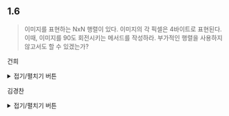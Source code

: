 ## 1.6

> 이미지를 표현하는 NxN 행렬이 있다. 이미지의 각 픽셀은 4바이트로 표현된다.
> 이때, 이미지를 90도 회전시키는 메서드를 작성하라. 
> 부가적인 행렬을 사용하지 않고서도 할 수 있겠는가?

건희
<details>
<summary>접기/펼치기 버튼</summary>


``` c
  
#include <stdio.h>

#define MAX 10

int arr[MAX][MAX] = {0, };

// 출력 함수
void print()
{
	printf("======print matrix======\n");
	for (int i = 0; i < MAX; i++)
	{
		for (int j = 0; j < MAX; j++)
			printf("%3d ", arr[i][j]);
		printf("\n");
	}
	printf("======  END  ======\n");
}
// 회전 함수
void rotate()
{
	for (int i = 0; i < MAX / 2; i++)
	{
		for (int j = i; j < MAX - 1 - i; j++)
		{
			int temp = arr[i][j];
			arr[i][j] = arr[MAX - 1 - j][i];
			arr[MAX - 1 - j][i] = arr[MAX - 1 - i][MAX - 1 - j];
			arr[MAX - 1 - i][MAX - 1 - j] = arr[j][MAX - 1 - i];
			arr[j][MAX - 1 - i] = temp;
		}
	}
}

int main()
{
	int n = 1;

	for (int i = 0; i < MAX; i++)
		for (int j = 0; j < MAX; j++)
			arr[i][j] = n++;

	print();
	rotate();
	print();
}


```


</details>
	
	
	
김경찬
<details>
<summary>접기/펼치기 버튼</summary>  

### 개념:
1. 임시로 상우 값을 저장해둔다.
2. 상우에 상좌 값을 대입한다.
3. 상좌에 하좌 값을 대입한다.
4. 하좌에 하우 값을 대입한다.
5. 하우에 1번에서 저장한 값을 대입한다.

열은 N-1 까지 반복하고  
행은 N/2 까지 반복한다.
 
``` javascript
const problem = [
  ["1", "2", "3", "4", "5"],
  ["1", "2", "3", "4", "5"],
  ["1", "2", "3", "4", "5"],
  ["1", "2", "3", "4", "5"],
  ["1", "2", "3", "4", "5"],
];
const rotate = (image) => {
  const nNum = image.length - 1;
  let temp = "";
  image.some((row, rowIdx) => {
    if (rowIdx >= 2) return true;
    row.some((col, colIdx) => {
      if (colIdx >= rowIdx) {
        if (colIdx > nNum - rowIdx - 1) return true;
        temp = image[colIdx][nNum - rowIdx];
        image[colIdx][nNum - rowIdx] = image[rowIdx][colIdx]; // 1
        image[rowIdx][colIdx] = image[nNum - colIdx][rowIdx];
        image[nNum - colIdx][rowIdx] = image[nNum - rowIdx][nNum - colIdx];
        image[nNum - rowIdx][nNum - colIdx] = temp;
      }
    });
  });
};
rotate(problem);
console.log(problem);
```
